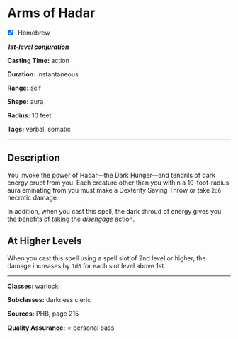 # Arms of Hadar

- [x] Homebrew

***1st-level conjuration***

**Casting Time:** action

**Duration:** instantaneous

**Range:** self

**Shape:** aura

**Radius:** 10 feet

**Tags:** verbal, somatic

---

## Description
You invoke the power of Hadar&mdash;the Dark Hunger&mdash;and tendrils of dark energy erupt from you.
Each creature other than you within a 10-foot-radius aura eminating from you must make a Dexterity Saving Throw or take `2d6` necrotic damage.

In addition, when you cast this spell, the dark shroud of energy gives you the benefits of taking the *disengage* action.

## At Higher Levels
When you cast this spell using a spell slot of 2nd level or higher, the damage increases by `1d6` for each slot level above 1st.

---

**Classes:** warlock

**Subclasses:** darkness cleric

**Sources:** PHB, page 215

**Quality Assurance:** :star: personal pass
